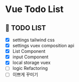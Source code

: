 # Vue Todo List

## 📝 TODO LIST

- [x] settings tailwind css
- [x] settings vuex composition api
- [x] List Component
- [x] input Component
- [x] local storage vuex
- [ ] logic Refactoring
- [ ] 이쁘게 꾸미기
